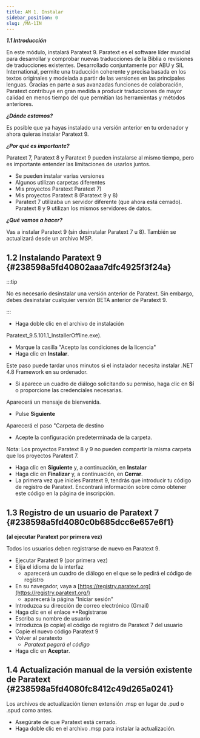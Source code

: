 ```yaml
---
title: AM 1. Instalar
sidebar_position: 0
slug: /MA-1IN
---
```


_**1.1 Introducción**_

En este módulo, instalará Paratext 9. Paratext es el software líder mundial para desarrollar y comprobar nuevas traducciones de la Biblia o revisiones de traducciones existentes. Desarrollado conjuntamente por ABU y SIL International, permite una traducción coherente y precisa basada en los textos originales y modelada a partir de las versiones en las principales lenguas. Gracias en parte a sus avanzadas funciones de colaboración, Paratext contribuye en gran medida a producir traducciones de mayor calidad en menos tiempo del que permitían las herramientas y métodos anteriores.

_**¿Dónde estamos?**_

Es posible que ya hayas instalado una versión anterior en tu ordenador y ahora quieras instalar Paratext 9.

_**¿Por qué es importante?**_

Paratext 7, Paratext 8 y Paratext 9 pueden instalarse al mismo tiempo, pero es importante entender las limitaciones de usarlos juntos.

- Se pueden instalar varias versiones
- Algunos utilizan carpetas diferentes
- Mis proyectos Paratext Paratext 7)
- Mis proyectos Paratext 8 (Paratext 9 y 8)
- Paratext 7 utilizaba un servidor diferente (que ahora está cerrado). Paratext 8 y 9 utilizan los mismos servidores de datos.

_**¿Qué vamos a hacer?**_

Vas a instalar Paratext 9 (sin desinstalar Paratext 7 u 8). También se actualizará desde un archivo MSP.

## **1.2 Instalando Paratext 9** {#238598a5fd40802aaa7dfc4925f3f24a}

:::tip

No es necesario desinstalar una versión anterior de Paratext. Sin embargo, debes desinstalar cualquier versión BETA anterior de Paratext 9.

:::

- Haga doble clic en el archivo de instalación

Paratext_9.5.101.1_InstallerOffline.exe).

- Marque la casilla "Acepto las condiciones de la licencia"
- Haga clic en **Instalar**.

Este paso puede tardar unos minutos si el instalador necesita instalar .NET 4.8 Framework en su ordenador.

- Si aparece un cuadro de diálogo solicitando su permiso, haga clic en **Sí** o proporcione las credenciales necesarias.

Aparecerá un mensaje de bienvenida.

- Pulse **Siguiente**

Aparecerá el paso "Carpeta de destino

- Acepte la configuración predeterminada de la carpeta.

Nota: Los proyectos Paratext 8 y 9 no pueden compartir la misma carpeta que los proyectos Paratext 7.

- Haga clic en **Siguiente** y, a continuación, en **Instalar**
- Haga clic en **Finalizar** y, a continuación, en **Cerrar**.
- La primera vez que inicies Paratext 9, tendrás que introducir tu código de registro de Paratext. Encontrará información sobre cómo obtener este código en la página de inscripción.

## **1.3 Registro de un usuario de Paratext 7** {#238598a5fd4080c0b685dcc6e657e6f1}

**(al ejecutar Paratext por primera vez)**

Todos los usuarios deben registrarse de nuevo en Paratext 9.

- Ejecutar Paratext 9 (por primera vez)
- Elija el idioma de la interfaz
    - aparecerá un cuadro de diálogo en el que se le pedirá el código de registro
- En su navegador, vaya a [https://registry.paratext.org](https://registry.paratext.org/)
    - aparecerá la página "Iniciar sesión"
- Introduzca su dirección de correo electrónico (Gmail)
- Haga clic en el enlace \*\*Registrarse
- Escriba su nombre de usuario
- Introduzca (o copie) el código de registro de Paratext 7 del usuario
- Copie el nuevo código Paratext 9
- Volver al paratexto
    - _Paratext pegará el código_
- Haga clic en **Aceptar**.

## **1.4 Actualización manual de la versión existente de Paratext** {#238598a5fd4080fc8412c49d265a0241}

Los archivos de actualización tienen extensión .msp en lugar de .pud o .spud como antes.

- Asegúrate de que Paratext está cerrado.
- Haga doble clic en el archivo .msp para instalar la actualización.
